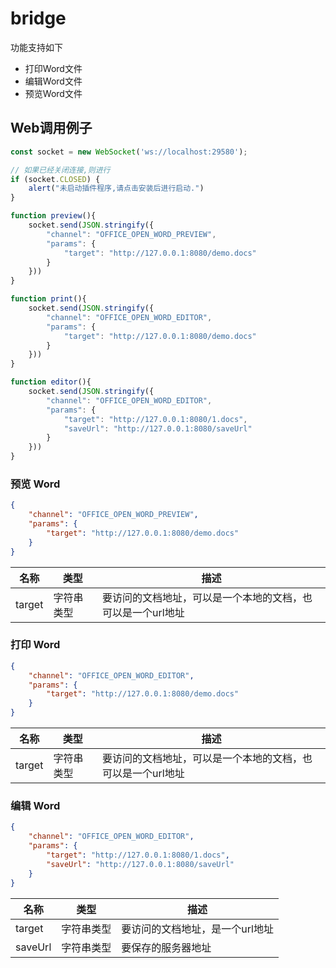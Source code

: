 # bridge 

功能支持如下

- 打印Word文件
- 编辑Word文件
- 预览Word文件


## Web调用例子


```js
const socket = new WebSocket('ws://localhost:29580');

// 如果已经关闭连接,则进行
if (socket.CLOSED) {
    alert("未启动插件程序,请点击安装后进行启动.")
}

function preview(){
    socket.send(JSON.stringify({
        "channel": "OFFICE_OPEN_WORD_PREVIEW",
        "params": {
            "target": "http://127.0.0.1:8080/demo.docs"
        }
    }))
}

function print(){
    socket.send(JSON.stringify({
        "channel": "OFFICE_OPEN_WORD_EDITOR",
        "params": {
            "target": "http://127.0.0.1:8080/demo.docs"
        }
    }))
}

function editor(){
    socket.send(JSON.stringify({
        "channel": "OFFICE_OPEN_WORD_EDITOR",
        "params": {
            "target": "http://127.0.0.1:8080/1.docs",
            "saveUrl": "http://127.0.0.1:8080/saveUrl"
        }
    }))
}
```

### 预览 Word


```json
{
    "channel": "OFFICE_OPEN_WORD_PREVIEW",
    "params": {
        "target": "http://127.0.0.1:8080/demo.docs"
    }
}
```


| 名称 | 类型 | 描述
|----  |----  |------
|target | 字符串类型 | 要访问的文档地址，可以是一个本地的文档，也可以是一个url地址



### 打印 Word

```json
{
    "channel": "OFFICE_OPEN_WORD_EDITOR",
    "params": {
        "target": "http://127.0.0.1:8080/demo.docs"
    }
}
```

| 名称 | 类型 | 描述
|----  |----  |------
|target | 字符串类型 | 要访问的文档地址，可以是一个本地的文档，也可以是一个url地址


### 编辑 Word

```json
{
    "channel": "OFFICE_OPEN_WORD_EDITOR",
    "params": {
        "target": "http://127.0.0.1:8080/1.docs",
        "saveUrl": "http://127.0.0.1:8080/saveUrl"
    }
}
```

| 名称 | 类型 | 描述
|----  |----  |------
|target | 字符串类型 | 要访问的文档地址，是一个url地址
|saveUrl | 字符串类型 | 要保存的服务器地址





